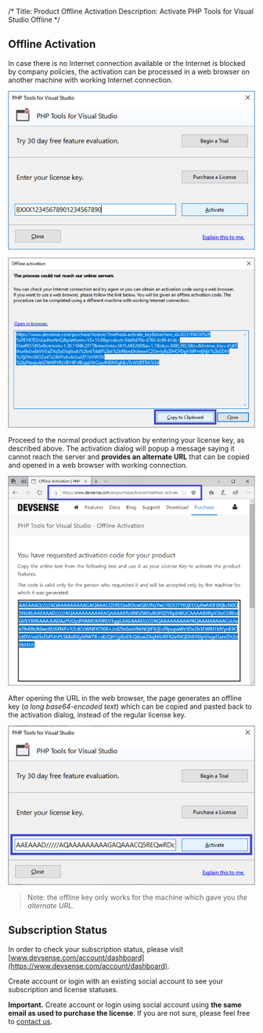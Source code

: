 /*
Title: Product Offline Activation
Description: Activate PHP Tools for Visual Studio Offline
*/

## Offline Activation

In case there is no Internet connection available or the Internet is blocked by company policies, the activation can be processed in a web browser on another machine with working Internet connection.

![Enter license key](imgs/activation-enter-key.png)

![Get alternate URL](imgs/offline-activate1.png)

Proceed to the normal product activation by entering your license key, as described above. The activation dialog will popup a message saying it cannot reach the server and **provides an alternate URL** that can be copied and opened in a web browser with working connection.

![Get offline key](imgs/offline-activate2.png)

After opening the URL in the web browser, the page generates an offline key (*a long base64-encoded text*) which can be copied and pasted back to the activation dialog, instead of the regular license key.

![Enter offline key](imgs/offline-activate3.png)

> Note: the offline key only works for the machine which gave you *the alternate URL*.

## Subscription Status

In order to check your subscription status, please visit [www.devsense.com/account/dashboard](https://www.devsense.com/account/dashboard).

Create account or login with an existing social account to see your subscription and license statuses.

**Important.** Create account or login using social account using **the same email as used to purchase the license**. If you are not sure, please feel free to [contact us](mailto:info@devsense.com).

